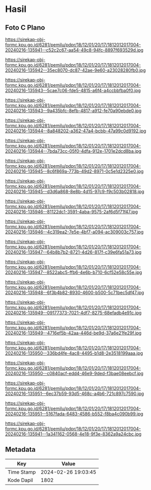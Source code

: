 # Hasil

## Foto C Plano

https://sirekap-obj-formc.kpu.go.id/6281/pemilu/pdpr/18/12/01/20/17/1812012017004-20240216-135941--c52c2c67-aa54-49c8-94fc-8897f693529d.jpg

https://sirekap-obj-formc.kpu.go.id/6281/pemilu/pdpr/18/12/01/20/17/1812012017004-20240216-135942--35ec8070-dc87-42ae-9e60-a23028280fb0.jpg

https://sirekap-obj-formc.kpu.go.id/6281/pemilu/pdpr/18/12/01/20/17/1812012017004-20240216-135943--5cae7c06-fde5-4815-a6f4-a4ccbbfba0f0.jpg

https://sirekap-obj-formc.kpu.go.id/6281/pemilu/pdpr/18/12/01/20/17/1812012017004-20240216-135943--9a435bfc-8efb-4817-a912-fe70a90ebde0.jpg

https://sirekap-obj-formc.kpu.go.id/6281/pemilu/pdpr/18/12/01/20/17/1812012017004-20240216-135944--8a848202-a362-47a4-bcbb-47a99c0d9192.jpg

https://sirekap-obj-formc.kpu.go.id/6281/pemilu/pdpr/18/12/01/20/17/1812012017004-20240216-135944--7bda73cc-05f0-4dfa-912e-1701e2dcd8ba.jpg

https://sirekap-obj-formc.kpu.go.id/6281/pemilu/pdpr/18/12/01/20/17/1812012017004-20240216-135945--8c6f869a-773b-49d2-8971-0c5e1d2325e0.jpg

https://sirekap-obj-formc.kpu.go.id/6281/pemilu/pdpr/18/12/01/20/17/1812012017004-20240216-135945--d3d6a868-8e8b-4d15-97c9-f9c503b02818.jpg

https://sirekap-obj-formc.kpu.go.id/6281/pemilu/pdpr/18/12/01/20/17/1812012017004-20240216-135946--81122dc1-3591-4aba-9575-2af6d5f71f47.jpg

https://sirekap-obj-formc.kpu.go.id/6281/pemilu/pdpr/18/12/01/20/17/1812012017004-20240216-135946--4c319ea2-7e5e-4bf7-a094-ac309003c757.jpg

https://sirekap-obj-formc.kpu.go.id/6281/pemilu/pdpr/18/12/01/20/17/1812012017004-20240216-135947--64b8b7b2-8721-4d26-817f-c39e6fa51a73.jpg

https://sirekap-obj-formc.kpu.go.id/6281/pemilu/pdpr/18/12/01/20/17/1812012017004-20240216-135947--8522abc5-ffb6-4e6b-b710-6cf52e58c55e.jpg

https://sirekap-obj-formc.kpu.go.id/6281/pemilu/pdpr/18/12/01/20/17/1812012017004-20240216-135948--6f3b4b82-8930-4600-b500-5c71bec5df47.jpg

https://sirekap-obj-formc.kpu.go.id/6281/pemilu/pdpr/18/12/01/20/17/1812012017004-20240216-135949--09177373-7021-4df7-8275-68efadb4e91c.jpg

https://sirekap-obj-formc.kpu.go.id/6281/pemilu/pdpr/18/12/01/20/17/1812012017004-20240216-135949--4716ef5b-42aa-446d-be9d-37a6e21fe29f.jpg

https://sirekap-obj-formc.kpu.go.id/6281/pemilu/pdpr/18/12/01/20/17/1812012017004-20240216-135950--336bd4fe-4ac8-4495-b1d8-2e3518199aaa.jpg

https://sirekap-obj-formc.kpu.go.id/6281/pemilu/pdpr/18/12/01/20/17/1812012017004-20240216-135950--c0840acf-edd4-46e9-9ded-f3bae08eebcf.jpg

https://sirekap-obj-formc.kpu.go.id/6281/pemilu/pdpr/18/12/01/20/17/1812012017004-20240216-135951--6ec37b59-93d5-468c-a4b6-721c897c7590.jpg

https://sirekap-obj-formc.kpu.go.id/6281/pemilu/pdpr/18/12/01/20/17/1812012017004-20240216-135951--5167fada-6483-4586-b552-f8ba4c090b99.jpg

https://sirekap-obj-formc.kpu.go.id/6281/pemilu/pdpr/18/12/01/20/17/1812012017004-20240216-135941--1a341162-0568-4e18-9f3e-8362a9a24cbc.jpg


## Metadata

| Key        | Value               |
| ---------- | ------------------- |
| Time Stamp | 2024-02-26 19:03:45 |
| Kode Dapil | 1802                |




